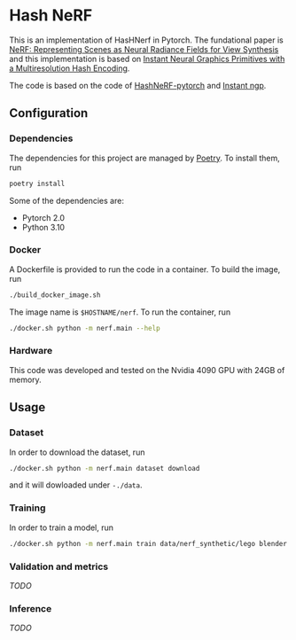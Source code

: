 # Hash NeRF

This is an implementation of HasHNerf in Pytorch. The fundational paper is [NeRF: Representing Scenes as Neural Radiance Fields for View Synthesis](https://arxiv.org/pdf/2003.08934.pdf) and this implementation is based on [Instant Neural Graphics Primitives with a Multiresolution Hash Encoding](https://nvlabs.github.io/instant-ngp/assets/mueller2022instant.pdf).

The code is based on the code of [HashNeRF-pytorch](https://github.com/yashbhalgat/HashNeRF-pytorch) and [Instant ngp](https://github.com/NVlabs/instant-ngp).

## Configuration

### Dependencies

The dependencies for this project are managed by [Poetry](https://python-poetry.org). To install them, run

```bash
poetry install
```

Some of the dependencies are:
- Pytorch 2.0
- Python 3.10

### Docker

A Dockerfile is provided to run the code in a container. To build the image, run

```bash
./build_docker_image.sh
```

The image name is `$HOSTNAME/nerf`. To run the container, run

```bash
./docker.sh python -m nerf.main --help
```

### Hardware

This code was developed and tested on the Nvidia 4090 GPU with 24GB of memory.

## Usage

### Dataset

In order to download the dataset, run

```bash
./docker.sh python -m nerf.main dataset download
```

and it will dowloaded under `-./data`.

### Training

In order to train a model, run

```bash
./docker.sh python -m nerf.main train data/nerf_synthetic/lego blender 
```

### Validation and metrics

_TODO_

### Inference

_TODO_
